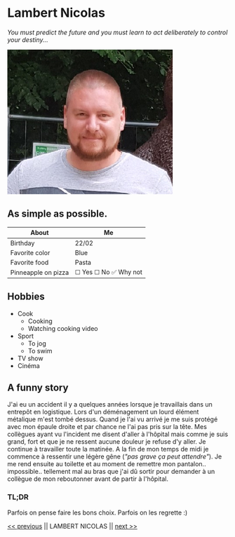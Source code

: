 # Lambert Nicolas #

*You must predict the future and you must learn to act deliberately to control your destiny...*

![This is an image](photo.jpeg)

## As simple as possible.

About | Me
--- | --- 
Birthday | 22/02
Favorite color | Blue
Favorite food | Pasta
Pinneapple on pizza | &#9744; Yes &#9744; No :white_check_mark: Why not

## Hobbies
- Cook
    - Cooking
    - Watching cooking video
- Sport
    - To jog
    - To swim
- TV show
- Cinéma

## A funny story 

J'ai eu un accident il y a  quelques années lorsque je travaillais dans un entrepôt en logistique. Lors d'un déménagement un lourd élément métalique m'est tombé dessus. Quand je l'ai vu arrivé je me suis protégé avec mon épaule droite et par chance  ne l'ai pas pris sur la tête. Mes collègues ayant vu l'incident me disent d'aller à l'hôpital mais comme je suis grand, fort et que je ne ressent aucune douleur je refuse d'y aller. Je continue à travailler toute la matinée. A la fin de mon temps de midi je commence à ressentir une légère gêne (*"pas grave ça peut attendre"*). Je me rend ensuite au toilette et au moment de remettre mon pantalon.. impossible.. tellement mal au bras que j'ai dû sortir pour demander à un collègue de mon reboutonner avant de partir  à l'hôpital.

### TL;DR 

Parfois on pense faire les bons choix. Parfois on les regrette :)


[<< previous](https://github.com/MariyaMaki/markdown-challenge/blob/main/README.md) || LAMBERT NICOLAS || [next >>](https://github.com/LeclercqL/markdown-challenge/blob/main/README.md) 

  
